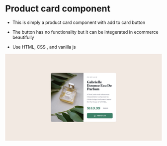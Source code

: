 # Product card component

- This is simply a product card component with add to card button

- The button has no functionality but it can be integerated in ecommerce beautifully

- Use HTML, CSS , and vanilla js

![the time tracking dashboard](./design/desktop-design.jpg)